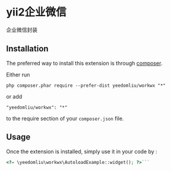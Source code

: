 yii2企业微信
========
企业微信封装

Installation
------------

The preferred way to install this extension is through [composer](http://getcomposer.org/download/).

Either run

```
php composer.phar require --prefer-dist yeedomliu/workwx "*"
```

or add

```
"yeedomliu/workwx": "*"
```

to the require section of your `composer.json` file.


Usage
-----

Once the extension is installed, simply use it in your code by  :

```php
<?= \yeedomliu\workwx\AutoloadExample::widget(); ?>```